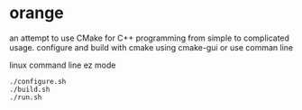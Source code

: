 # orange
an attempt to use CMake for C++ programming from simple to complicated usage.
configure and build with cmake using cmake-gui or use comman line

linux command line ez mode

    ./configure.sh
    ./build.sh  
    ./run.sh
